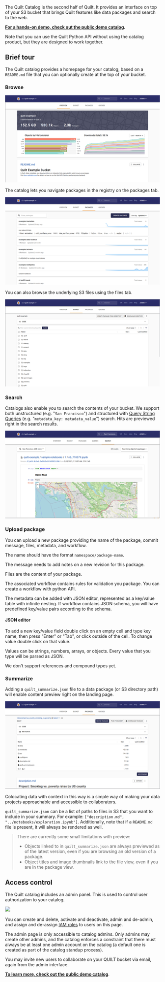 The Quilt Catalog is the second half of Quilt. It provides an interface on top of your S3 bucket that brings Quilt features like data packages and search to the web.

**[For a hands-on demo, check out the public demo catalog](https://open.quiltdata.com/b/quilt-example).**

Note that you can use the Quilt Python API without using the catalog product, but they are designed to work together.

## Brief tour

The Quilt catalog provides a homepage for your catalog, based on a `README.md` file that you can optionally create at the top of your bucket.

### Browse

![](../imgs/catalog_homepage.png)

The catalog lets you navigate packages in the registry on the packages tab.

![](../imgs/catalog_packages_tab.png)

You can also browse the underlying S3 files using the files tab.

![](../imgs/catalog_files_tab.png)

### Search

Catalogs also enable you to search the contents of your bucket. We support both unstructured (e.g. "`San Francisco`") and structured with [Query String Queries](https://www.elastic.co/guide/en/elasticsearch/reference/6.7/query-dsl-query-string-query.html#query-string-syntax) (e.g. "`metadata_key: metadata_value`") search. Hits are previewed right in the search results.

![](../imgs/catalog_search.png)

### Upload package

You can upload a new package providing the name of the package, commit message, files, metadata, and workflow.

The name should have the format `namespace/package-name`.

The message needs to add notes on a new revision for this package.

Files are the content of your package.

The associated workflow contains rules for validation you package. You can create a workflow with python API.

The metadata can be added with JSON editor, represented as a key/value table with infinite nesting. If workflow contains JSON schema, you will have predefined key/value pairs according to the schema.

#### JSON editor

To add a new key/value field double click on an empty cell and type key name, then press "Enter" or "Tab", or click outside of the cell. To change value double click on that value.

Values can be strings, numbers, arrays, or objects. Every value that you type will be parsed as JSON.

We don't support references and compound types yet.

### Summarize

Adding a `quilt_summarize.json` file to a data package (or S3 directory path) will enable content preview right on the landing page.

![](../imgs/catalog_package_landing_page.png)

Colocating data with context in this way is a simple way of making your data projects approachable and accessible to collaborators.

`quilt_summarize.json` can be a list of paths to files in S3 that you want to include in your summary. For example: `["description.md", "../notebooks/exploration.ipynb"]`. Additionally, note that if a `README.md` file is present, it will always be rendered as well.

> There are currently some small limitations with preview:
>
> * Objects linked to in `quilt_summarize.json` are always previewed as of the latest version, even if you are browsing an old version of a package.
> * Object titles and image thumbnails link to the file view, even if you are in the package view.

## Access control

The Quilt catalog includes an admin panel. This is used to control user authorization to your catalog.

![](../imgs/catalog_admin_panel.png)

You can create and delete, activate and deactivate, admin and de-admin, and assign and de-assign [IAM roles](https://docs.aws.amazon.com/IAM/latest/UserGuide/id_roles.html) to users on this page.

The admin page is only accessible to catalog admins. Only admins may create other admins, and the catalog enforces a constraint that there must always be at least one admin account on the catalog (a default one is created as part of the catalog standup process).

You may invite new users to collaborate on your QUILT bucket via email, again from the admin interface.

**[To learn more, check out the public demo catalog](https://open.quiltdata.com/b/quilt-example)**.
